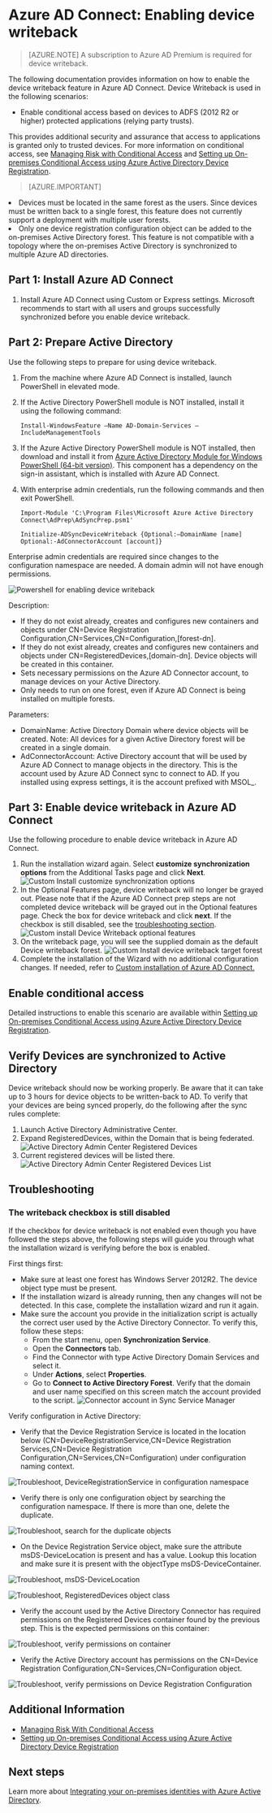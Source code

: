 <properties
	pageTitle="Azure AD Connect: Enabling device writeback | Microsoft Azure"
	description="This document details how to enable device writeback using Azure AD Connect"
	services="active-directory"
	documentationCenter=""
	authors="billmath"
	manager="StevenPo"
	editor="curtand"/>

<tags
	ms.service="active-directory"  
	ms.workload="identity"
	ms.tgt_pltfrm="na"
	ms.devlang="na"
	ms.topic="article"
	ms.date="05/10/2016"
	ms.author="billmath;andkjell"/>

# Azure AD Connect: Enabling device writeback

>[AZURE.NOTE] A subscription to Azure AD Premium is required for device writeback.

The following documentation provides information on how to enable the device writeback feature in Azure AD Connect. Device Writeback is used in the following scenarios:

- Enable conditional access based on devices to ADFS (2012 R2 or higher) protected applications (relying party trusts).

This provides additional security and assurance that access to applications is granted only to trusted devices. For more information on conditional access, see [Managing Risk with Conditional Access](active-directory-conditional-access.md) and [Setting up On-premises Conditional Access using Azure Active Directory Device Registration](https://msdn.microsoft.com/library/azure/dn788908.aspx).

>[AZURE.IMPORTANT]
<li>Devices must be located in the same forest as the users. Since devices must be written back to a single forest, this feature does not currently support a deployment with multiple user forests.</li>
<li>Only one device registration configuration object can be added to the on-premises Active Directory forest. This feature is not compatible with a topology where the on-premises Active Directory is synchronized to multiple Azure AD directories.</li>

## Part 1: Install Azure AD Connect
1. Install Azure AD Connect using Custom or Express settings. Microsoft recommends to start with all users and groups successfully synchronized before you enable device writeback.

## Part 2: Prepare Active Directory
Use the following steps to prepare for using device writeback.

1.	From the machine where Azure AD Connect is installed, launch PowerShell in elevated mode.

2.	If the Active Directory PowerShell module is NOT installed, install it using the following command:

	`Install-WindowsFeature –Name AD-Domain-Services –IncludeManagementTools`

3. If the Azure Active Directory PowerShell module is NOT installed, then download and install it from [Azure Active Directory Module for Windows PowerShell (64-bit version)](http://go.microsoft.com/fwlink/p/?linkid=236297). This component has a dependency on the sign-in assistant, which is installed with Azure AD Connect.

4.	With enterprise admin credentials, run the following commands and then exit PowerShell.

	`Import-Module 'C:\Program Files\Microsoft Azure Active Directory Connect\AdPrep\AdSyncPrep.psm1'`

	`Initialize-ADSyncDeviceWriteback {Optional:–DomainName [name] Optional:-AdConnectorAccount [account]}`

Enterprise admin credentials are required since changes to the configuration namespace are needed. A domain admin will not have enough permissions.

![Powershell for enabling device writeback](./media/active-directory-aadconnect-feature-device-writeback/powershell.png)

Description:

- If they do not exist already, creates and configures new containers and objects under CN=Device Registration Configuration,CN=Services,CN=Configuration,[forest-dn].
- If they do not exist already, creates and configures new containers and objects under CN=RegisteredDevices,[domain-dn]. Device objects will be created in this container.
- Sets necessary permissions on the Azure AD Connector account, to manage devices on your Active Directory.
- Only needs to run on one forest, even if Azure AD Connect is being installed on multiple forests.

Parameters:

- DomainName: Active Directory Domain where device objects will be created. Note: All devices for a given Active Directory forest will be created in a single domain.
- AdConnectorAccount: Active Directory account that will be used by Azure AD Connect to manage objects in the directory. This is the account used by Azure AD Connect sync to connect to AD. If you installed using express settings, it is the account prefixed with MSOL_.

## Part 3: Enable device writeback in Azure AD Connect
Use the following procedure to enable device writeback in Azure AD Connect.

1.	Run the installation wizard again. Select **customize synchronization options** from the Additional Tasks page and click **Next**.
![Custom Install customize synchronization options](./media/active-directory-aadconnect-feature-device-writeback/devicewriteback2.png)
2.	In the Optional Features page, device writeback will no longer be grayed out. Please note that if the Azure AD Connect prep steps are not completed device writeback will be grayed out in the Optional features page. Check the box for device writeback and click **next**. If the checkbox is still disabled, see the [troubleshooting section](#the-writeback-checkbox-is-still-disabled).
![Custom install Device Writeback optional features](./media/active-directory-aadconnect-feature-device-writeback/devicewriteback3.png)
3.	On the writeback page, you will see the supplied domain as the default Device writeback forest.
![Custom Install device writeback target forest](./media/active-directory-aadconnect-feature-device-writeback/devicewriteback4.png)
4.	Complete the installation of the Wizard with no additional configuration changes. If needed, refer to [Custom installation of Azure AD Connect.](active-directory-aadconnect-get-started-custom.md)

## Enable conditional access
Detailed instructions to enable this scenario are available within [Setting up On-premises Conditional Access using Azure Active Directory Device Registration](https://msdn.microsoft.com/library/azure/dn788908.aspx).

## Verify Devices are synchronized to Active Directory
Device writeback should now be working properly. Be aware that it can take up to 3 hours for device objects to be written-back to AD.  To verify that your devices are being synced properly, do the following after the sync rules complete:

1.	Launch Active Directory Administrative Center.
2.	Expand RegisteredDevices, within the Domain that is being federated.
![Active Directory Admin Center Registered Devices](./media/active-directory-aadconnect-feature-device-writeback/devicewriteback5.png)
3.	Current registered devices will be listed there.
![Active Directory Admin Center Registered Devices List](./media/active-directory-aadconnect-feature-device-writeback/devicewriteback6.png)

## Troubleshooting

### The writeback checkbox is still disabled
If the checkbox for device writeback is not enabled even though you have followed the steps above, the following steps will guide you through what the installation wizard is verifying before the box is enabled.

First things first:

- Make sure at least one forest has Windows Server 2012R2. The device object type must be present.
- If the installation wizard is already running, then any changes will not be detected. In this case, complete the installation wizard and run it again.
- Make sure the account you provide in the initialization script is actually the correct user used by the Active Directory Connector. To verify this, follow these steps:
	- From the start menu, open **Synchronization Service**.
	- Open the **Connectors** tab.
	- Find the Connector with type Active Directory Domain Services and select it.
	- Under **Actions**, select **Properties**.
	- Go to **Connect to Active Directory Forest**. Verify that the domain and user name specified on this screen match the account provided to the script.
![Connector account in Sync Service Manager](./media/active-directory-aadconnect-feature-device-writeback/connectoraccount.png)

Verify configuration in Active Directory:
- Verify that the Device Registration Service is located in the location below (CN=DeviceRegistrationService,CN=Device Registration Services,CN=Device Registration Configuration,CN=Services,CN=Configuration) under configuration naming context.

![Troubleshoot, DeviceRegistrationService in configuration namespace](./media/active-directory-aadconnect-feature-device-writeback/troubleshoot1.png)

- Verify there is only one configuration object by searching the configuration namespace. If there is more than one, delete the duplicate.

![Troubleshoot, search for the duplicate objects](./media/active-directory-aadconnect-feature-device-writeback/troubleshoot2.png)

- On the Device Registration Service object, make sure the attribute msDS-DeviceLocation is present and has a value. Lookup this location and make sure it is present with the objectType msDS-DeviceContainer.

![Troubleshoot, msDS-DeviceLocation](./media/active-directory-aadconnect-feature-device-writeback/troubleshoot3.png)

![Troubleshoot, RegisteredDevices object class](./media/active-directory-aadconnect-feature-device-writeback/troubleshoot4.png)

- Verify the account used by the Active Directory Connector has required permissions on the Registered Devices container found by the previous step. This is the expected permissions on this container:

![Troubleshoot, verify permissions on container](./media/active-directory-aadconnect-feature-device-writeback/troubleshoot5.png)

- Verify the Active Directory account has permissions on the CN=Device Registration Configuration,CN=Services,CN=Configuration object.

![Troubleshoot, verify permissions on Device Registration Configuration](./media/active-directory-aadconnect-feature-device-writeback/troubleshoot6.png)

## Additional Information
- [Managing Risk With Conditional Access](active-directory-conditional-access.md)
- [Setting up On-premises Conditional Access using Azure Active Directory Device Registration](https://msdn.microsoft.com/library/azure/dn788908.aspx)

## Next steps
Learn more about [Integrating your on-premises identities with Azure Active Directory](active-directory-aadconnect.md).
